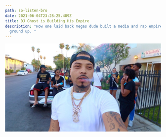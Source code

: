 ```yaml
---
path: so-listen-bro
date: 2021-06-04T23:28:25.489Z
title: DJ Ghost is Building His Empire
description: "How one laid back Vegas dude built a media and rap empire from the
  ground up. "
---
```

![](../assets/djghost.jpeg "dj ghost")
